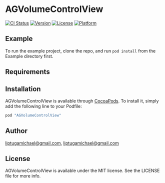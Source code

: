 # AGVolumeControlView

[![CI Status](http://img.shields.io/travis/liptugamichael@gmail.com/AGVolumeControlView.svg?style=flat)](https://travis-ci.org/liptugamichael@gmail.com/AGVolumeControlView)
[![Version](https://img.shields.io/cocoapods/v/AGVolumeControlView.svg?style=flat)](http://cocoapods.org/pods/AGVolumeControlView)
[![License](https://img.shields.io/cocoapods/l/AGVolumeControlView.svg?style=flat)](http://cocoapods.org/pods/AGVolumeControlView)
[![Platform](https://img.shields.io/cocoapods/p/AGVolumeControlView.svg?style=flat)](http://cocoapods.org/pods/AGVolumeControlView)

## Example

To run the example project, clone the repo, and run `pod install` from the Example directory first.

## Requirements

## Installation

AGVolumeControlView is available through [CocoaPods](http://cocoapods.org). To install
it, simply add the following line to your Podfile:

```ruby
pod "AGVolumeControlView"
```

## Author

liptugamichael@gmail.com, liptugamichael@gmail.com

## License

AGVolumeControlView is available under the MIT license. See the LICENSE file for more info.
